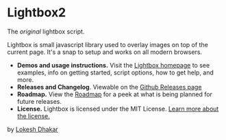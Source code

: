 # Lightbox2

The _original_ lightbox script.

Lightbox is small javascript library used to overlay images on top of the current page. It's a snap to setup and works on all modern browsers.

- **Demos and usage instructions.** Visit the [Lightbox homepage](http://lokeshdhakar.com/projects/lightbox2/) to see examples, info on getting started, script options, how to get help, and more.
- **Releases and Changelog**. Viewable on the [Github Releases page](https://github.com/lokesh/lightbox2/releases)
- **Roadmap.** View the [Roadmap](https://github.com/lokesh/lightbox2/blob/master/ROADMAP.md) for a peek at what is being planned for future releases.
- **License.** Lightbox is licensed under the MIT License. [Learn more about the license.](http://lokeshdhakar.com/projects/lightbox2/#license)

by [Lokesh Dhakar](http://www.lokeshdhakar.com)

